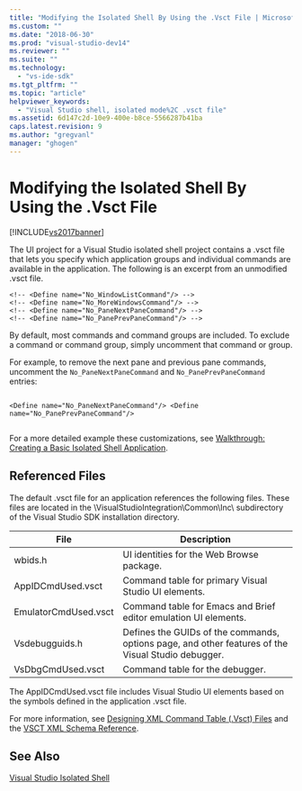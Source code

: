 ```yaml
---
title: "Modifying the Isolated Shell By Using the .Vsct File | Microsoft Docs"
ms.custom: ""
ms.date: "2018-06-30"
ms.prod: "visual-studio-dev14"
ms.reviewer: ""
ms.suite: ""
ms.technology: 
  - "vs-ide-sdk"
ms.tgt_pltfrm: ""
ms.topic: "article"
helpviewer_keywords: 
  - "Visual Studio shell, isolated mode%2C .vsct file"
ms.assetid: 6d147c2d-10e9-400e-b8ce-5566287b41ba
caps.latest.revision: 9
ms.author: "gregvanl"
manager: "ghogen"
---
```

# Modifying the Isolated Shell By Using the .Vsct File
[!INCLUDE[vs2017banner](../includes/vs2017banner.md)]

  
The UI project for a Visual Studio isolated shell project contains a .vsct file that lets you specify which application groups and individual commands are available in the application. The following is an excerpt from an unmodified .vsct file.  
  
```  
<!-- <Define name="No_WindowListCommand"/> -->  
<!-- <Define name="No_MoreWindowsCommand"/> -->  
<!-- <Define name="No_PaneNextPaneCommand"/> -->  
<!-- <Define name="No_PanePrevPaneCommand"/> -->  
```  
  
 By default, most commands and command groups are included. To exclude a command or command group, simply uncomment that command or group.  
  
 For example, to remove the next pane and previous pane commands, uncomment the `No_PaneNextPaneCommand` and `No_PanePrevPaneCommand` entries:  
  
```  
  
<Define name="No_PaneNextPaneCommand"/> <Define name="No_PanePrevPaneCommand"/>  
  
```  
  
 For a more detailed example these customizations, see [Walkthrough: Creating a Basic Isolated Shell Application](../extensibility/walkthrough-creating-a-basic-isolated-shell-application.md).  
  
## Referenced Files  
 The default .vsct file for an application references the following files. These files are located in the \VisualStudioIntegration\Common\Inc\ subdirectory of the Visual Studio SDK installation directory.  
  
|File|Description|  
|----------|-----------------|  
|wbids.h|UI identities for the Web Browse package.|  
|AppIDCmdUsed.vsct|Command table for primary Visual Studio UI elements.|  
|EmulatorCmdUsed.vsct|Command table for Emacs and Brief editor emulation UI elements.|  
|Vsdebugguids.h|Defines the GUIDs of the commands, options page, and other features of the Visual Studio debugger.|  
|VsDbgCmdUsed.vsct|Command table for the debugger.|  
  
 The AppIDCmdUsed.vsct file includes Visual Studio UI elements based on the symbols defined in the application .vsct file.  
  
 For more information, see [Designing XML Command Table (.Vsct) Files](../extensibility/internals/designing-xml-command-table-dot-vsct-files.md) and the [VSCT XML Schema Reference](../extensibility/vsct-xml-schema-reference.md).  
  
## See Also  
 [Visual Studio Isolated Shell](../extensibility/visual-studio-isolated-shell.md)

